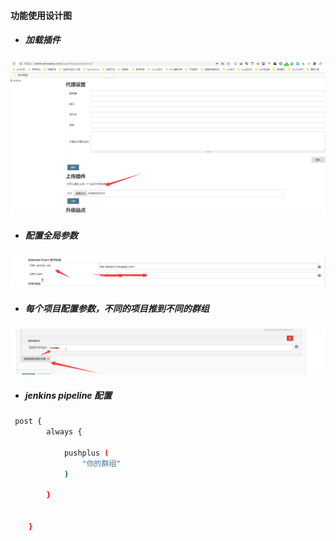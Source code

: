 #### 功能使用设计图

- ##### 加载插件

![image](https://github.com/guojingyinan219/pushplus/blob/master/doc/images/1.png)

- #####  配置全局参数

![image](https://github.com/guojingyinan219/pushplus/blob/master/doc/images/2.png)

- ##### 每个项目配置参数，不同的项目推到不同的群组

![image](https://github.com/guojingyinan219/pushplus/blob/master/doc/images/3.png)


- ##### jenkins pipeline 配置
```sh
 post {
        always {
         
            pushplus (
                "你的群组"
            )
            
        }
    

    }
```
  
